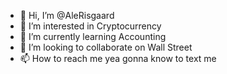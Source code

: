 - 👋 Hi, I’m @AleRisgaard
- 👀 I’m interested in Cryptocurrency
- 🌱 I’m currently learning Accounting
- 💞️ I’m looking to collaborate on Wall Street
- 📫 How to reach me yea gonna know to text me

<!---
AleRisgaard/AleRisgaard is a ✨ special ✨ repository because its `README.md` (this file) appears on your GitHub profile.
You can click the Preview link to take a look at your changes.
--->
